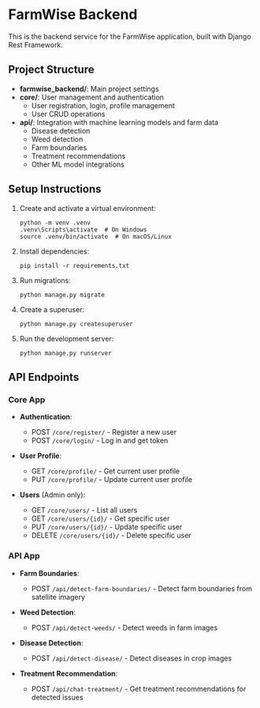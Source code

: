 # FarmWise Backend

This is the backend service for the FarmWise application, built with Django Rest Framework.

## Project Structure

- **farmwise_backend/**: Main project settings
- **core/**: User management and authentication
  - User registration, login, profile management
  - User CRUD operations
- **api/**: Integration with machine learning models and farm data
  - Disease detection
  - Weed detection
  - Farm boundaries
  - Treatment recommendations
  - Other ML model integrations

## Setup Instructions

1. Create and activate a virtual environment:
   ```
   python -m venv .venv
   .venv\Scripts\activate  # On Windows
   source .venv/bin/activate  # On macOS/Linux
   ```

2. Install dependencies:
   ```
   pip install -r requirements.txt
   ```

3. Run migrations:
   ```
   python manage.py migrate
   ```

4. Create a superuser:
   ```
   python manage.py createsuperuser
   ```

5. Run the development server:
   ```
   python manage.py runserver
   ```

## API Endpoints

### Core App

- **Authentication**: 
  - POST `/core/register/` - Register a new user
  - POST `/core/login/` - Log in and get token
  
- **User Profile**:
  - GET `/core/profile/` - Get current user profile
  - PUT `/core/profile/` - Update current user profile
  
- **Users** (Admin only):
  - GET `/core/users/` - List all users
  - GET `/core/users/{id}/` - Get specific user
  - PUT `/core/users/{id}/` - Update specific user
  - DELETE `/core/users/{id}/` - Delete specific user

### API App

- **Farm Boundaries**:
  - POST `/api/detect-farm-boundaries/` - Detect farm boundaries from satellite imagery
  
- **Weed Detection**:
  - POST `/api/detect-weeds/` - Detect weeds in farm images
  
- **Disease Detection**:
  - POST `/api/detect-disease/` - Detect diseases in crop images
  
- **Treatment Recommendation**:
  - POST `/api/chat-treatment/` - Get treatment recommendations for detected issues 